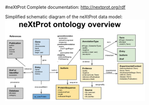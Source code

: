 #neXtProt
Complete documentation: http://nextprot.org/rdf

Simplified schematic diagram of the neXtProt data model:
<a href="https://raw.githubusercontent.com/calipho-sib/nextprot-docs/develop/pages/assets/nx-model-v2.png" target="_blank"><img width="90%" src="https://raw.githubusercontent.com/calipho-sib/nextprot-docs/develop/pages/assets/nx-model-v2.png"/></a>

